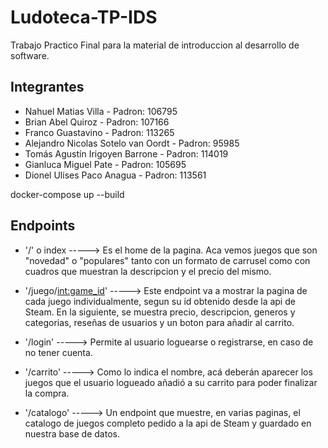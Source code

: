 # Ludoteca-TP-IDS
Trabajo Practico Final para la material de introduccion al desarrollo de software.

## Integrantes
- Nahuel Matias Villa - Padron: 106795
- Brian Abel Quiroz - Padron: 107166
- Franco Guastavino - Padron: 113265
- Alejandro Nicolas Sotelo van Oordt - Padron: 95985
- Tomás Agustín Irigoyen Barrone - Padron: 114019
- Gianluca Miguel Pate - Padron: 105695
- Dionel Ulises Paco Anagua - Padron: 113561

docker-compose up --build

## Endpoints
- '/' o index -----> Es el home de la pagina. Aca vemos juegos que son "novedad" o "populares" tanto con un formato de carrusel como 
con cuadros que muestran la descripcion y el precio del mismo.

- '/juego/<int:game_id>' -----> Este endpoint va a mostrar la pagina de cada juego individualmente, segun su id obtenido desde la api de Steam. 
En la siguiente, se muestra precio, descripcion, generos y categorias, reseñas de usuarios y un boton para añadir al carrito.

- '/login' -----> Permite al usuario loguearse o registrarse, en caso de no tener cuenta.

- '/carrito' -----> Como lo indica el nombre, acá deberán aparecer los juegos que el usuario logueado añadió a su carrito para poder finalizar 
la compra.

- '/catalogo' -----> Un endpoint que muestre, en varias paginas, el catalogo de juegos completo pedido a la api de Steam y 
guardado en nuestra base de datos.

